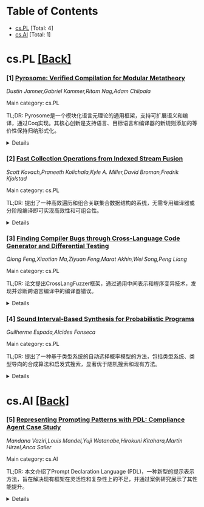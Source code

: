 <div id=toc></div>

# Table of Contents

- [cs.PL](#cs.PL) [Total: 4]
- [cs.AI](#cs.AI) [Total: 1]


<div id='cs.PL'></div>

# cs.PL [[Back]](#toc)

### [1] [Pyrosome: Verified Compilation for Modular Metatheory](https://arxiv.org/abs/2507.06360)
*Dustin Jamner,Gabriel Kammer,Ritam Nag,Adam Chlipala*

Main category: cs.PL

TL;DR: Pyrosome是一个模块化语言元理论的通用框架，支持可扩展语义和编译，通过Coq实现。其核心创新是支持语言、目标语言和编译器的新规则添加的等价性保持归纳形式化。


<details>
  <summary>Details</summary>
Motivation: 传统语义推理技术通常与特定语言和编译器结构紧密耦合，缺乏灵活性。Pyrosome旨在提供一种可扩展的框架，使得语言扩展（如新效果）只需定义和验证新特性，同时复用原有正确性定理。

Method: Pyrosome通过依赖排序的等式理论定义编程语言的深层嵌入形式，所有编译器正确性证明归结为类型检查和等式推理。支持垂直组合和特性扩展。

Result: 案例研究展示了从System F到CPS翻译和闭包转换的多阶段编译器构建，通过逐步扩展特性（如自然数、递归函数、全局堆等）并复用原有定理。还支持线性类型和命令式特性。

Conclusion: Pyrosome提供了一种灵活且可扩展的语言元理论框架，支持模块化扩展和验证，适用于复杂语言特性的逐步构建和验证。

Abstract: We present Pyrosome, a generic framework for modular language metatheory that
embodies a novel approach to extensible semantics and compilation, implemented
in Coq. Common techniques for semantic reasoning are often tied to the specific
structures of the languages and compilers that they support. In Pyrosome,
verified compilers are fully extensible, meaning that to extend a language
(even with a new kind of effect) simply requires defining and verifying the
compilation of the new feature, reusing the old correctness theorem for all
other cases. The novel enabling idea is an inductive formulation of equivalence
preservation that supports the addition of new rules to the source language,
target language, and compiler.
  Pyrosome defines a formal, deeply embedded notion of programming languages
with semantics given by dependently sorted equational theories, so all
compiler-correctness proofs boil down to type-checking and equational
reasoning. We support vertical composition of any compilers expressed in our
framework in addition to feature extension. As a case study, we present a
multipass compiler from System F with simple references, through CPS
translation and closure conversion. Specifically, we demonstrate how we can
build such a compiler incrementally by starting with a compiler for simply
typed lambda-calculus and adding natural numbers, the unit type, recursive
functions, and a global heap, then extending judgments with a type environment
and adding type abstraction, all while reusing the original theorems. We also
present a linear version of the simply typed CPS pass and compile a small
imperative language to the simply typed target to show how Pyrosome handles
substructural typing and imperative features.

</details>


### [2] [Fast Collection Operations from Indexed Stream Fusion](https://arxiv.org/abs/2507.06456)
*Scott Kovach,Praneeth Kolichala,Kyle A. Miller,David Broman,Fredrik Kjolstad*

Main category: cs.PL

TL;DR: 提出了一种高效遍历和组合关联集合数据结构的系统，无需专用编译器或分阶段编译即可实现高效性和可组合性。


<details>
  <summary>Details</summary>
Motivation: 传统迭代器库需要专用编译器支持，限制了效率和可组合性，本系统旨在解决这一问题。

Method: 基于索引流的表示方法，避免中间分配，支持复杂连接操作。

Result: 在Lean、Morphic和Rust中实现，并在Lean中提供了功能正确性的机械化证明。

Conclusion: 该系统展示了无需专用编译器即可高效处理关联集合的可行性。

Abstract: We present a system of efficient methods for traversing and combining
associative collection data structures. A distinguishing feature of the system
is that, like traditional sequential iterator libraries, it does not require
specialized compiler infrastructure or staged compilation for efficiency and
composability. By using a representation based on indexed streams, the library
can express complex joins over input collections while using no intermediate
allocations. We implement the library for the Lean, Morphic, and Rust
programming languages and provide a mechanized proof of functional correctness
in Lean.

</details>


### [3] [Finding Compiler Bugs through Cross-Language Code Generator and Differential Testing](https://arxiv.org/abs/2507.06584)
*Qiong Feng,Xiaotian Ma,Ziyuan Feng,Marat Akhin,Wei Song,Peng Liang*

Main category: cs.PL

TL;DR: 论文提出CrossLangFuzzer框架，通过通用中间表示和程序变异技术，发现并诊断跨语言编译中的编译器错误。


<details>
  <summary>Details</summary>
Motivation: 跨语言编译的正确性研究不足，现有工作多关注单语言编译验证。

Method: 提出基于JVM语言的通用中间表示，并应用三种变异技术（LangShuffler、FunctionRemoval、TypeChanger）生成多样化测试程序。

Result: 发现多个编译器中的24个错误，其中TypeChanger最有效。

Conclusion: 首次针对跨语言编译错误进行研究，为多语言环境下的编译器正确性提供改进方向。

Abstract: Compilers play a central role in translating high-level code into executable
programs, making their correctness essential for ensuring code safety and
reliability. While extensive research has focused on verifying the correctness
of compilers for single-language compilation, the correctness of cross-language
compilation - which involves the interaction between two languages and their
respective compilers - remains largely unexplored. To fill this research gap,
we propose CrossLangFuzzer, a novel framework that introduces a universal
intermediate representation (IR) for JVM-based languages and automatically
generates cross-language test programs with diverse type parameters and complex
inheritance structures. After generating the initial IR, CrossLangFuzzer
applies three mutation techniques - LangShuffler, FunctionRemoval, and
TypeChanger - to enhance program diversity. By evaluating both the original and
mutated programs across multiple compiler versions, CrossLangFuzzer
successfully uncovered 10 confirmed bugs in the Kotlin compiler, 4 confirmed
bugs in the Groovy compiler, 7 confirmed bugs in the Scala 3 compiler, 2
confirmed bugs in the Scala 2 compiler, and 1 confirmed bug in the Java
compiler. Among all mutators, TypeChanger is the most effective, detecting 11
of the 24 compiler bugs. Furthermore, we analyze the symptoms and root causes
of cross-compilation bugs, examining the respective responsibilities of
language compilers when incorrect behavior occurs during cross-language
compilation. To the best of our knowledge, this is the firstwork specifically
focused on identifying and diagnosing compiler bugs in cross-language
compilation scenarios. Our research helps to understand these challenges and
contributes to improving compiler correctness in multi-language environments.

</details>


### [4] [Sound Interval-Based Synthesis for Probabilistic Programs](https://arxiv.org/abs/2507.06939)
*Guilherme Espada,Alcides Fonseca*

Main category: cs.PL

TL;DR: 提出了一种基于类型系统的自动选择概率模型的方法，包括类型系统、类型导向的合成算法和启发式搜索，显著优于随机搜索和现有方法。


<details>
  <summary>Details</summary>
Motivation: 概率编程需要统计专业知识选择模型，限制了非专家用户的使用。自动模型选择因搜索空间大和无效程序多而具有挑战性。

Method: 设计类型系统静态拒绝无效程序，开发类型导向的合成算法确保程序类型安全，并采用启发式搜索处理大搜索空间。

Result: 实验表明，该方法在复杂程序上显著优于随机搜索和DaPPer方法，支持快速采样和遗传编程等技术的应用。

Conclusion: 该方法有效解决了概率编程中模型自动选择的挑战，为非专家用户提供了更便捷的工具。

Abstract: Probabilistic programming has become a standard practice to model stochastic
events and learn about the behavior of nature in different scientific contexts,
ranging from Genetics and Ecology to Linguistics and Psychology. However,
domain practitioners (such as biologists) also need to be experts in statistics
in order to select which probabilistic model is suitable for a given particular
problem, relying then on probabilistic inference engines such as Stan, Pyro or
Edward to fine-tune the parameters of that particular model. Probabilistic
Programming would be more useful if the model selection is made automatic,
without requiring statistics expertise from the end user. Automatically
selecting the model is challenging because of the large search space of
probabilistic programs needed to be explored, because the fact that most of
that search space contains invalid programs, and because invalid programs may
only be detected in some executions, due to its probabilistic nature. We
propose a type system to statically reject invalid probabilistic programs, a
type-directed synthesis algorithm that guarantees that generated programs are
type-safe by construction, and an heuristic search procedure to handle the vast
search space. We collect a number of probabilistic programs from the
literature, and use them to compare our method with both a type-agnostic random
search, and a data-guided method from the literature (DaPPer). Our results show
that our technique both outperforms random search and DaPPer, specially on more
complex programs. This drastic performance difference in synthesis allows for
fast sampling of programs and enables techniques that previously suffered from
the complexity of synthesis, such as Genetic Programming, to be applied.

</details>


<div id='cs.AI'></div>

# cs.AI [[Back]](#toc)

### [5] [Representing Prompting Patterns with PDL: Compliance Agent Case Study](https://arxiv.org/abs/2507.06396)
*Mandana Vaziri,Louis Mandel,Yuji Watanabe,Hirokuni Kitahara,Martin Hirzel,Anca Sailer*

Main category: cs.AI

TL;DR: 本文介绍了Prompt Declaration Language (PDL)，一种新型的提示表示方法，旨在解决现有框架在灵活性和复杂性上的不足，并通过案例研究展示了其性能提升。


<details>
  <summary>Details</summary>
Motivation: 现有提示工程框架要么过于复杂，要么缺乏灵活性，难以支持高级代理编程需求。

Method: 提出PDL，将提示置于首要位置，支持手动和自动提示调优，并整合LLM调用、规则代码和外部工具。

Result: 通过合规代理的案例研究，PDL的性能比传统方法提升了4倍。

Conclusion: PDL通过声明式表示和优化潜力，显著提升了程序员生产力和代理性能。

Abstract: Prompt engineering for LLMs remains complex, with existing frameworks either
hiding complexity behind restrictive APIs or providing inflexible canned
patterns that resist customization -- making sophisticated agentic programming
challenging. We present the Prompt Declaration Language (PDL), a novel approach
to prompt representation that tackles this fundamental complexity by bringing
prompts to the forefront, enabling manual and automatic prompt tuning while
capturing the composition of LLM calls together with rule-based code and
external tools. By abstracting away the plumbing for such compositions, PDL
aims at improving programmer productivity while providing a declarative
representation that is amenable to optimization. This paper demonstrates PDL's
utility through a real-world case study of a compliance agent. Tuning the
prompting pattern of this agent yielded up to 4x performance improvement
compared to using a canned agent and prompt pattern.

</details>
